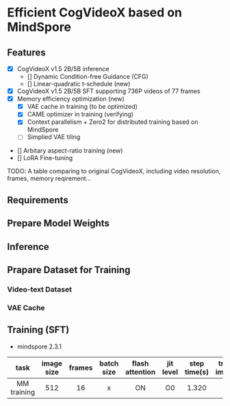 # Efficient CogVideoX based on MindSpore

## Features

- [x] CogVideoX v1.5 2B/5B inference
    - [] Dynamic Condition-free Guidance (CFG)
    - [] Linear-quadratic t-schedule (new)
- [x] CogVideoX v1.5 2B/5B SFT supporting 736P videos of 77 frames
- [x] Memory efficiency optimization (new)
    - [x] VAE cache in training (to be optimized)
    - [x] CAME optimizer in training (verifying)
    - [x] Context parallelism + Zero2 for distributed training based on MindSpore
    - [ ] Simplied VAE tiling
- [] Arbitary aspect-ratio training (new)
- [] LoRA Fine-tuning


TODO: A table comparing to original CogVideoX, including video resolution, frames, memory reqirement...

## Requirements

## Prepare Model Weights

## Inference

## Prapare Dataset for Training

### Video-text Dataset

### VAE Cache

## Training (SFT)


- mindspore 2.3.1

|             task             | image size | frames  | batch size | flash attention | jit level | step time(s) | train. imgs/s |
|:----------------------------:|:----------:|:-------:|:----------:|:---------------:|:---------:|:------------:|:-------------:|
|         MM training          |    512     |   16    |    x      |       ON        |    O0     |    1.320     |    x     |
